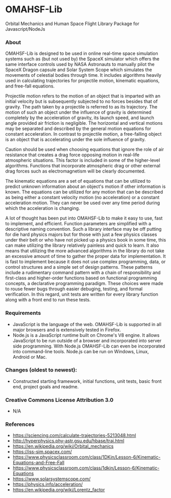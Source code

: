 # OMAHSF-Lib

Orbital Mechanics and Human Space Flight Library Package for Javascript/NodeJs 

### About

OMAHSF-Lib is designed to be used in online real-time space simulation systems such as (but not used by) the SpaceX simulator which offers the same interface controls used by NASA Astronauts to manually pilot the SpaceX Dragon capsule and Solar System Scope which simulates the movements of celestial bodies through time. It includes algorithms heavily used in calculating trajectories for projectile motion, kinematic equations, and free-fall equations.

Projectile motion refers to the motion of an object that is imparted with an initial velocity but is subsequently subjected to no forces besides that of gravity. The path taken by a projectile is referred to as its trajectory.  The motion of such an object under the influence of gravity is determined completely by the acceleration of gravity, its launch speed, and launch angle provided air friction is negligible. The horizontal and vertical motions may be separated and described by the general motion equations for constant acceleration. In contrast to projectile motion, a free-falling object is an object that is accelerating under the sole influence of gravity.

Caution should be used when choosing equations that ignore the role of air resistance that creates a drag force opposing motion in real-life atmospheric situations. This factor is included in some of the higher-level algorithms. Functions that incorporate atmospheric drag or other external drag forces such as electromagnetism will be clearly documented.

The kinematic equations are a set of equations that can be utilized to predict unknown information about an object's motion if other information is known. The equations can be utilized for any motion that can be described as being either a constant velocity motion (no acceleration) or a constant acceleration motion. They can never be used over any time period during which the acceleration is changing. 

A lot of thought has been put into OMAHSF-Lib to make it easy to use, fast to implement, and efficient. Function parameters are simplified with a descriptive naming convention. Such a library interface may be off putting for die hard physics majors but for those with just a few physics classes under their belt or who have not picked up a physics book in some time, this can make utilizing the library relatively painless and quick to learn. It also means that utilizing the more advanced algorithms in the library do not take an excessive amount of time to gather the proper data for implementation. It is fast to implement because it does not use complex programming, data, or control structures and a simple set of design patterns. These patterns include a rudimentary command pattern with a chain of responsibility and first-class and higher-order functions based on functional programming concepts, a declarative programming paradigm. These choices were made to rouse fewer bugs through easier debuging, testing, and formal verification.  In this regard, unit tests are written for every library function along with a front end to run these tests.

### Requirements

* JavaScript is the language of the web. OMAHSF-Lib is supported in all major browsers and is extensively tested in Firefox.
* Node.js is a JavaScript runtime built on Chrome's V8 engine. It allows JavaScript to be run outside of a browser and incorporated into server side programming. With Node.js 
OMAHSF-Lib can even be incorporated into command-line tools. Node.js can be run on Windows, Linux, Android or Mac.

### Changes (oldest to newest):

* Constructed starting framework, initial functions, unit tests, basic front end, project goals and readme.

### Creative Commons License Attribution 3.0 

* N/A

### References

* https://sciencing.com/calculate-trajectories-5213048.html
* http://hyperphysics.phy-astr.gsu.edu/hbase/traj.html
* https://en.wikipedia.org/wiki/Orbital_mechanics
* https://iss-sim.spacex.com/
* https://www.physicsclassroom.com/class/1DKin/Lesson-6/Kinematic-Equations-and-Free-Fall
* https://www.physicsclassroom.com/class/1dkin/Lesson-6/Kinematic-Equations
* https://www.solarsystemscope.com/
* https://physics.info/acceleration/
* https://en.wikipedia.org/wiki/Lorentz_factor